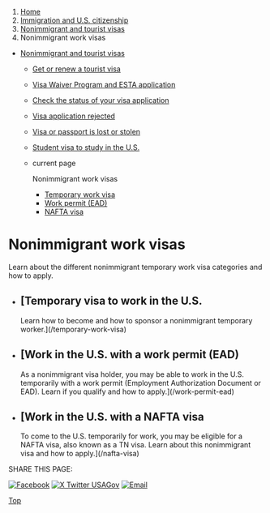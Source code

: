 1. [Home](/)
2. [Immigration and U.S. citizenship](/immigration-and-citizenship)
3. [Nonimmigrant and tourist visas](/non-immigrant-visas)
4. Nonimmigrant work visas

* [Nonimmigrant and tourist visas](/non-immigrant-visas)
  + [Get or renew a tourist visa](/tourist-visa)
  + [Visa Waiver Program and ESTA application](/visa-waiver-esta)
  + [Check the status of your visa application](/check-status-of-visa)
  + [Visa application rejected](/visa-application-rejected)
  + [Visa or passport is lost or stolen](/lost-visa-passport)
  + [Student visa to study in the U.S.](/student-visa)
  + current page

    Nonimmigrant work visas

    - [Temporary work visa](/temporary-work-visa)
    - [Work permit (EAD)](/work-permit-ead)
    - [NAFTA visa](/nafta-visa)

Nonimmigrant work visas
=======================

Learn about the different nonimmigrant temporary work visa categories and how to apply.

* [Temporary visa to work in the U.S.
  ----------------------------------

  Learn how to become and how to sponsor a nonimmigrant temporary worker.](/temporary-work-visa)
* [Work in the U.S. with a work permit (EAD)
  -----------------------------------------

  As a nonimmigrant visa holder, you may be able to work in the U.S. temporarily with a work permit (Employment Authorization Document or EAD). Learn if you qualify and how to apply.](/work-permit-ead)
* [Work in the U.S. with a NAFTA visa
  ----------------------------------

  To come to the U.S. temporarily for work, you may be eligible for a NAFTA visa, also known as a TN visa. Learn about this nonimmigrant visa and how to apply.](/nafta-visa)

SHARE THIS PAGE:

[![Facebook](/themes/custom/usagov/images/social-media-icons/Facebook_Icon.svg)](https://www.facebook.com/sharer/sharer.php?u=https://www.usa.gov/nonimmigrant-work-visa&v=3)
[![X Twitter USAGov](/themes/custom/usagov/images/social-media-icons/X_Twitter_Icon.svg?version=2)](https://twitter.com/intent/tweet?source=webclient&text=https://www.usa.gov/nonimmigrant-work-visa)
[![Email](/themes/custom/usagov/images/social-media-icons/Email_Icon.svg?version=2)](mailto:?subject=https://www.usa.gov/nonimmigrant-work-visa)

[Top](#main-content)